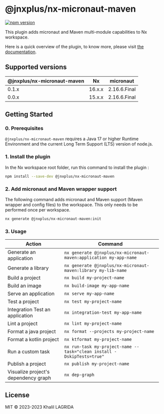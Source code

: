 # @jnxplus/nx-micronaut-maven

[![npm version](https://badge.fury.io/js/@jnxplus%2Fnx-micronaut-maven.svg)](https://badge.fury.io/js/@jnxplus%2Fnx-micronaut-maven)

This plugin adds micronaut and Maven multi-module capabilities to Nx workspace.

Here is a quick overview of the plugin, to know more, please visit [the documentation](https://khalilou88.github.io/jnxplus/).

## Supported versions

| @jnxplus/nx-micronaut-maven | Nx     | micronaut    |
| --------------------------- | ------ | ------------ |
| 0.1.x                       | 16.x.x | 2.16.6.Final |
| 0.0.x                       | 15.x.x | 2.16.6.Final |

## Getting Started

### 0. Prerequisites

`@jnxplus/nx-micronaut-maven` requires a Java 17 or higher Runtime Environment and the current Long Term Support (LTS) version of node.js.

### 1. Install the plugin

In the Nx workspace root folder, run this command to install the plugin :

```bash
npm install --save-dev @jnxplus/nx-micronaut-maven
```

### 2. Add micronaut and Maven wrapper support

The following command adds micronaut and Maven support (Maven wrapper and config files) to the workspace. This only needs to be performed once per workspace.

```bash
nx generate @jnxplus/nx-micronaut-maven:init
```

### 3. Usage

| Action                               | Command                                                               |
| ------------------------------------ | --------------------------------------------------------------------- |
| Generate an application              | `nx generate @jnxplus/nx-micronaut-maven:application my-app-name`     |
| Generate a library                   | `nx generate @jnxplus/nx-micronaut-maven:library my-lib-name`         |
| Build a project                      | `nx build my-project-name`                                            |
| Build an image                       | `nx build-image my-app-name`                                          |
| Serve an application                 | `nx serve my-app-name`                                                |
| Test a project                       | `nx test my-project-name`                                             |
| Integration Test an application      | `nx integration-test my-app-name`                                     |
| Lint a project                       | `nx lint my-project-name`                                             |
| Format a java project                | `nx format --projects my-project-name`                                |
| Format a kotlin project              | `nx ktformat my-project-name`                                         |
| Run a custom task                    | `nx run-task my-project-name --task="clean install -DskipTests=true"` |
| Publish a project                    | `nx publish my-project-name`                                          |
| Visualize project's dependency graph | `nx dep-graph`                                                        |

## License

MIT © 2023-2023 Khalil LAGRIDA
